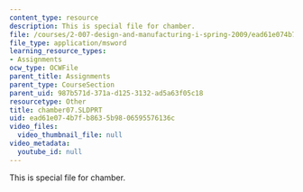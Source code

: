 ```yaml
---
content_type: resource
description: This is special file for chamber.
file: /courses/2-007-design-and-manufacturing-i-spring-2009/ead61e074b7fb8635b9806595576136c_chamber07.SLDPRT
file_type: application/msword
learning_resource_types:
- Assignments
ocw_type: OCWFile
parent_title: Assignments
parent_type: CourseSection
parent_uid: 987b571d-371a-d125-3132-ad5a63f05c18
resourcetype: Other
title: chamber07.SLDPRT
uid: ead61e07-4b7f-b863-5b98-06595576136c
video_files:
  video_thumbnail_file: null
video_metadata:
  youtube_id: null
---
```

This is special file for chamber.

